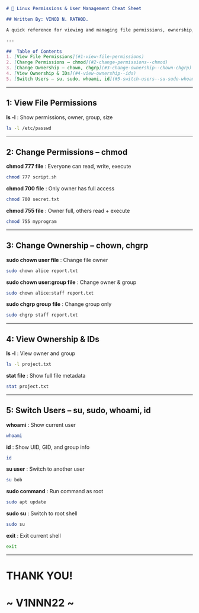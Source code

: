 
````markdown
# 🐧 Linux Permissions & User Management Cheat Sheet

## Written By: VINOD N. RATHOD. 

A quick reference for viewing and managing file permissions, ownership, and users in Linux.

---

##  Table of Contents
1. [View File Permissions](#1-view-file-permissions)
2. [Change Permissions – chmod](#2-change-permissions--chmod)
3. [Change Ownership – chown, chgrp](#3-change-ownership--chown-chgrp)
4. [View Ownership & IDs](#4-view-ownership--ids)
5. [Switch Users – su, sudo, whoami, id](#5-switch-users--su-sudo-whoami-id)
````
---

## **1: View File Permissions**

**ls -l** : Show permissions, owner, group, size  
```bash
ls -l /etc/passwd
````

---

## **2: Change Permissions – chmod**

**chmod 777 file** : Everyone can read, write, execute

```bash
chmod 777 script.sh
```

**chmod 700 file** : Only owner has full access

```bash
chmod 700 secret.txt
```

**chmod 755 file** : Owner full, others read + execute

```bash
chmod 755 myprogram
```

---

## **3: Change Ownership – chown, chgrp**

**sudo chown user file** : Change file owner

```bash
sudo chown alice report.txt
```

**sudo chown user\:group file** : Change owner & group

```bash
sudo chown alice:staff report.txt
```

**sudo chgrp group file** : Change group only

```bash
sudo chgrp staff report.txt
```

---

## **4: View Ownership & IDs**

**ls -l** : View owner and group

```bash
ls -l project.txt
```

**stat file** : Show full file metadata

```bash
stat project.txt
```

---

## **5: Switch Users – su, sudo, whoami, id**

**whoami** : Show current user

```bash
whoami
```

**id** : Show UID, GID, and group info

```bash
id
```

**su user** : Switch to another user

```bash
su bob
```

**sudo command** : Run command as root

```bash
sudo apt update
```

**sudo su** : Switch to root shell

```bash
sudo su
```

**exit** : Exit current shell

```bash
exit
```
---
# THANK YOU!
#  ~ **V1NNN22** ~

